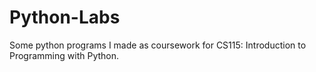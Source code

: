 # Python-Labs
Some python programs I made as coursework for CS115: Introduction to Programming with Python.

